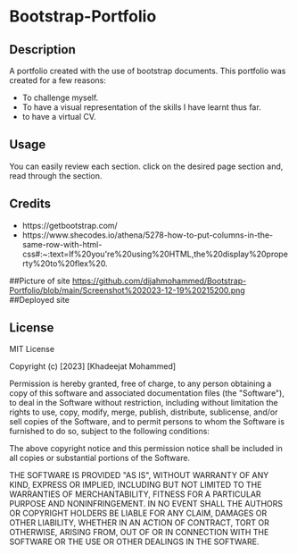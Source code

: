 # Bootstrap-Portfolio
## Description
A portfolio created with the use of bootstrap documents. 
This portfolio was created for a few reasons:
- To challenge myself.
- To have a visual representation of the skills I have learnt thus far.
- to have a virtual CV.
## Usage

You can easily review each section. click on the desired page section and, read through the section. 
## Credits
<ul>
  <li>
    https://getbootstrap.com/
  </li>
  <li>
    https://www.shecodes.io/athena/5278-how-to-put-columns-in-the-same-row-with-html-css#:~:text=If%20you're%20using%20HTML,the%20display%20property%20to%20flex%20.
  </li>
</ul>

##Picture of site
https://github.com/dijahmohammed/Bootstrap-Portfolio/blob/main/Screenshot%202023-12-19%20215200.png
##Deployed site

## License
MIT License

Copyright (c) [2023] [Khadeejat Mohammed]

Permission is hereby granted, free of charge, to any person obtaining a copy
of this software and associated documentation files (the "Software"), to deal
in the Software without restriction, including without limitation the rights
to use, copy, modify, merge, publish, distribute, sublicense, and/or sell
copies of the Software, and to permit persons to whom the Software is
furnished to do so, subject to the following conditions:

The above copyright notice and this permission notice shall be included in all
copies or substantial portions of the Software.

THE SOFTWARE IS PROVIDED "AS IS", WITHOUT WARRANTY OF ANY KIND, EXPRESS OR
IMPLIED, INCLUDING BUT NOT LIMITED TO THE WARRANTIES OF MERCHANTABILITY,
FITNESS FOR A PARTICULAR PURPOSE AND NONINFRINGEMENT. IN NO EVENT SHALL THE
AUTHORS OR COPYRIGHT HOLDERS BE LIABLE FOR ANY CLAIM, DAMAGES OR OTHER
LIABILITY, WHETHER IN AN ACTION OF CONTRACT, TORT OR OTHERWISE, ARISING FROM,
OUT OF OR IN CONNECTION WITH THE SOFTWARE OR THE USE OR OTHER DEALINGS IN THE
SOFTWARE.

